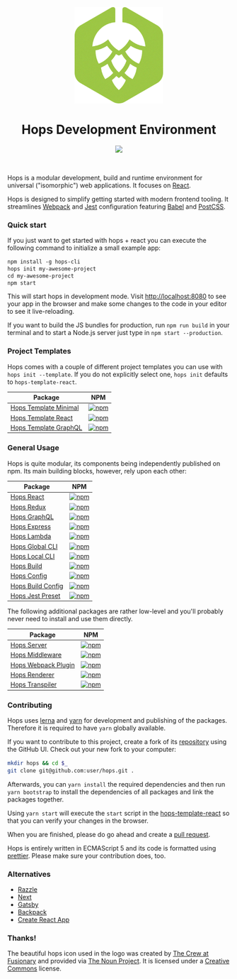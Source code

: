 <p align="center">
  <img
    width="200"
    height="217"
    src="https://github.com/xing/hops/blob/master/logo.png?raw=true"
  />
</p>

<h1 align="center">Hops Development Environment</h1>

<p align="center">
  <a href="https://travis-ci.org/xing/hops">
    <img src="https://img.shields.io/travis/xing/hops.svg">
  </a>
</p>
<p>&nbsp;</p>

Hops is a modular development, build and runtime environment for universal ("isomorphic") web applications. It focuses on [React](https://facebook.github.io/react/).

Hops is designed to simplify getting started with modern frontend tooling. It streamlines [Webpack](https://webpack.js.org) and [Jest](https://facebook.github.io/jest/) configuration featuring [Babel](https://babeljs.io) and [PostCSS](http://postcss.org).

### Quick start

If you just want to get started with hops + react you can execute the following command to initialize a small example app:

```shell
npm install -g hops-cli
hops init my-awesome-project
cd my-awesome-project
npm start
```

This will start hops in development mode. Visit [http://localhost:8080](http://localhost:8080) to see your app in the browser and make some changes to the code in your editor to see it live-reloading.

If you want to build the JS bundles for production, run `npm run build` in your terminal and to start a Node.js server just type in `npm start --production`.

### Project Templates

Hops comes with a couple of different project templates you can use with `hops init --template`. If you do not explicitly select one, `hops init` defaults to `hops-template-react`.

| Package                                                                                     | NPM                                                                                                                   |
| ------------------------------------------------------------------------------------------- | --------------------------------------------------------------------------------------------------------------------- |
| [Hops Template Minimal](https://github.com/xing/hops/tree/master/packages/template-minimal) | [![npm](https://img.shields.io/npm/v/hops-template-minimal.svg)](https://www.npmjs.com/package/hops-template-minimal) |
| [Hops Template React](https://github.com/xing/hops/tree/master/packages/template-react)     | [![npm](https://img.shields.io/npm/v/hops-template-react.svg)](https://www.npmjs.com/package/hops-template-react)     |
| [Hops Template GraphQL](https://github.com/xing/hops/tree/master/packages/template-graphql) | [![npm](https://img.shields.io/npm/v/hops-template-graphql.svg)](https://www.npmjs.com/package/hops-template-graphql) |

### General Usage

Hops is quite modular, its components being independently published on npm. Its main building blocks, however, rely upon each other:

| Package                                                                             | NPM                                                                                                           |
| ----------------------------------------------------------------------------------- | ------------------------------------------------------------------------------------------------------------- |
| [Hops React](https://github.com/xing/hops/tree/master/packages/react)               | [![npm](https://img.shields.io/npm/v/hops-react.svg)](https://www.npmjs.com/package/hops-react)               |
| [Hops Redux](https://github.com/xing/hops/tree/master/packages/redux)               | [![npm](https://img.shields.io/npm/v/hops-redux.svg)](https://www.npmjs.com/package/hops-redux)               |
| [Hops GraphQL](https://github.com/xing/hops/tree/master/packages/graphql)           | [![npm](https://img.shields.io/npm/v/hops-graphql.svg)](https://www.npmjs.com/package/hops-graphql)           |
| [Hops Express](https://github.com/xing/hops/tree/master/packages/express)           | [![npm](https://img.shields.io/npm/v/hops-express.svg)](https://www.npmjs.com/package/hops-express)           |
| [Hops Lambda](https://github.com/xing/hops/tree/master/packages/lambda)             | [![npm](https://img.shields.io/npm/v/hops-lambda.svg)](https://www.npmjs.com/package/hops-lambda)             |
| [Hops Global CLI](https://github.com/xing/hops/tree/master/packages/cli)            | [![npm](https://img.shields.io/npm/v/hops-cli.svg)](https://www.npmjs.com/package/hops-cli)                   |
| [Hops Local CLI](https://github.com/xing/hops/tree/master/packages/local-cli)       | [![npm](https://img.shields.io/npm/v/hops-local-cli.svg)](https://www.npmjs.com/package/hops-local-cli)       |
| [Hops Build](https://github.com/xing/hops/tree/master/packages/build)               | [![npm](https://img.shields.io/npm/v/hops-build.svg)](https://www.npmjs.com/package/hops-build)               |
| [Hops Config](https://github.com/xing/hops/tree/master/packages/config)             | [![npm](https://img.shields.io/npm/v/hops-config.svg)](https://www.npmjs.com/package/hops-config)             |
| [Hops Build Config](https://github.com/xing/hops/tree/master/packages/build-config) | [![npm](https://img.shields.io/npm/v/hops-build-config.svg)](https://www.npmjs.com/package/hops-build-config) |
| [Hops Jest Preset](https://github.com/xing/hops/tree/master/packages/jest-preset)   | [![npm](https://img.shields.io/npm/v/jest-preset-hops.svg)](https://www.npmjs.com/package/jest-preset-hops)   |

The following additional packages are rather low-level and you'll probably never need to install and use them directly.

| Package                                                                         | NPM                                                                                                       |
| ------------------------------------------------------------------------------- | --------------------------------------------------------------------------------------------------------- |
| [Hops Server](https://github.com/xing/hops/tree/master/packages/server)         | [![npm](https://img.shields.io/npm/v/hops-server.svg)](https://www.npmjs.com/package/hops-server)         |
| [Hops Middleware](https://github.com/xing/hops/tree/master/packages/middleware) | [![npm](https://img.shields.io/npm/v/hops-middleware.svg)](https://www.npmjs.com/package/hops-middleware) |
| [Hops Webpack Plugin](https://github.com/xing/hops/tree/master/packages/plugin) | [![npm](https://img.shields.io/npm/v/hops-plugin.svg)](https://www.npmjs.com/package/hops-plugin)         |
| [Hops Renderer](https://github.com/xing/hops/tree/master/packages/renderer)     | [![npm](https://img.shields.io/npm/v/hops-renderer.svg)](https://www.npmjs.com/package/hops-renderer)     |
| [Hops Transpiler](https://github.com/xing/hops/tree/master/packages/transpiler) | [![npm](https://img.shields.io/npm/v/hops-transpiler.svg)](https://www.npmjs.com/package/hops-transpiler) |

### Contributing

Hops uses [lerna](https://github.com/lerna/lerna) and [yarn](https://yarnpkg.com/en/) for development and publishing of the packages. Therefore it is required to have `yarn` globally available.

If you want to contribute to this project, create a fork of its [repository](https://github.com/xing/hops/fork) using the GitHub UI. Check out your new fork to your computer:

```bash
mkdir hops && cd $_
git clone git@github.com:user/hops.git .
```

Afterwards, you can `yarn install` the required dependencies and then run `yarn bootstrap` to install the dependencies of all packages and link the packages together.

Using `yarn start` will execute the `start` script in the [hops-template-react](https://github.com/xing/hops/tree/master/packages/template-react) so that you can verify your changes in the browser.

When you are finished, please do go ahead and create a [pull request](https://help.github.com/articles/creating-a-pull-request/).

Hops is entirely written in ECMAScript 5 and its code is formatted using [prettier](https://prettier.io). Please make sure your contribution does, too.

### Alternatives

* [Razzle](https://github.com/jaredpalmer/razzle)
* [Next](https://github.com/zeit/next.js/)
* [Gatsby](https://github.com/gatsbyjs/gatsby)
* [Backpack](https://github.com/palmerhq/backpack)
* [Create React App](https://github.com/facebookincubator/create-react-app)

### Thanks!

The beautiful hops icon used in the logo was created by [The Crew at Fusionary](https://thenounproject.com/fusionary/) and provided via [The Noun Project](https://thenounproject.com/term/hops/9254/). It is licensed under a [Creative Commons](http://creativecommons.org/licenses/by/3.0/us/) license.
